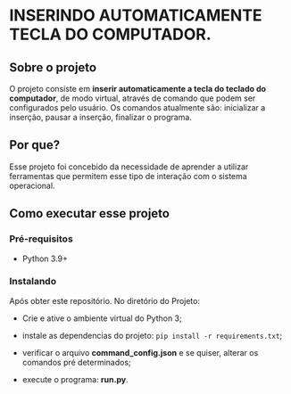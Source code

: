 # INSERINDO AUTOMATICAMENTE TECLA DO COMPUTADOR.

  
## Sobre o projeto


O projeto consiste em **inserir automaticamente a tecla do teclado do computador**, de modo virtual, através de comando que podem ser configurados pelo usuário. Os comandos atualmente são: inicializar a inserção, pausar a inserção, finalizar o programa.  

## Por que?
  

Esse projeto foi concebido da necessidade de aprender a utilizar ferramentas que permitem esse tipo de interação com o sistema operacional.
  

## Como executar esse projeto

### Pré-requisitos

- Python 3.9+

### Instalando

Após obter este repositório. No diretório do Projeto:  

  - Crie e ative o ambiente virtual do Python 3;

- instale as dependencias do projeto: `pip install -r requirements.txt`;

- verificar o arquivo **command_config.json** e se quiser, alterar os comandos pré determinados;

- execute o programa: **run.py**.